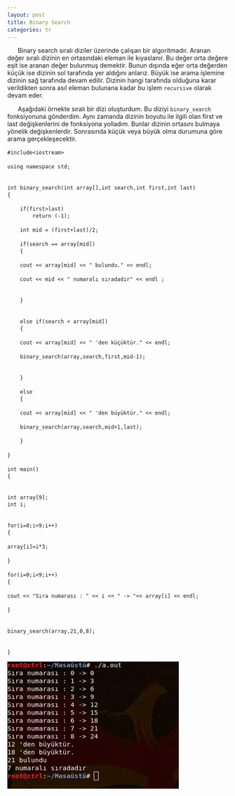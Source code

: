 ```yaml
---
layout: post
title: Binary Search
categories: tr
---
```



&nbsp;&nbsp;&nbsp;&nbsp;&nbsp;&nbsp;Binary search sıralı diziler üzerinde çalışan bir algoritmadır. Aranan değer sıralı dizinin en ortasındaki eleman ile kıyaslanır. Bu değer orta değere eşit ise aranan değer bulunmuş demektir. Bunun dışında eğer orta değerden küçük ise dizinin sol tarafında yer aldığını anlarız. Büyük ise arama işlemine dizinin sağ tarafında devam edilir. Dizinin hangi tarafında olduğuna karar verildikten sonra asıl eleman bulunana kadar bu işlem `recursive` olarak devam eder.


&nbsp;&nbsp;&nbsp;&nbsp;&nbsp;&nbsp;Aşağıdaki örnekte sıralı bir dizi oluşturdum. Bu diziyi `binary_search` fonksiyonuna gönderdim. Aynı zamanda dizinin boyutu ile ilgili olan first ve last değişkenlerini de fonksiyona yolladım. Bunlar dizinin ortasını bulmaya yönelik değişkenlerdir. Sonrasında küçük veya büyük olma durumuna göre arama gerçekleşecektir.


	#include<iostream>

	using namespace std;


	int binary_search(int array[],int search,int first,int last)
	{

		if(first>last)
			return (-1);

		int mid = (first+last)/2;

		if(search == array[mid])
		{

		cout << array[mid] << " bulundu." << endl;

		cout << mid << " numaralı sıradadır" << endl ;


		}


		else if(search < array[mid])
		{

		cout << array[mid] << " 'den küçüktür." << endl;

		binary_search(array,search,first,mid-1);


		}

		else 
		{

		cout << array[mid] << " 'den büyüktür." << endl;

		binary_search(array,search,mid+1,last);

		}

	}

	int main()
	{


	int array[9];
	int i;


	for(i=0;i<9;i++)
	{

	array[i]=i*3;

	}

	for(i=0;i<9;i++)
	{

	cout << "Sıra numarası : " << i << " -> "<< array[i] << endl;

	}


	binary_search(array,21,0,8);


	}





<img src="/img/binary-search/binary-search.png">

